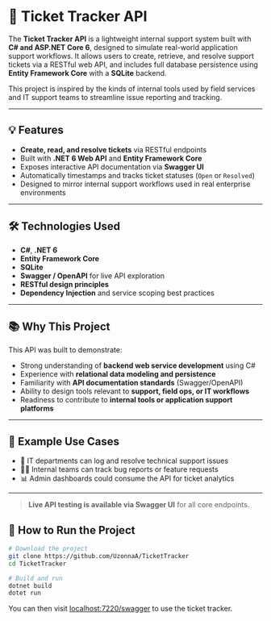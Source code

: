 # 🎫 Ticket Tracker API

The **Ticket Tracker API** is a lightweight internal support system built with **C# and ASP.NET Core 6**, designed to simulate real-world application support workflows. It allows users to create, retrieve, and resolve support tickets via a RESTful web API, and includes full database persistence using **Entity Framework Core** with a **SQLite** backend.

This project is inspired by the kinds of internal tools used by field services and IT support teams to streamline issue reporting and tracking.

---

## 💡 Features

- **Create, read, and resolve tickets** via RESTful endpoints
- Built with **.NET 6 Web API** and **Entity Framework Core**
- Exposes interactive API documentation via **Swagger UI**
- Automatically timestamps and tracks ticket statuses (`Open` or `Resolved`)
- Designed to mirror internal support workflows used in real enterprise environments

---

## 🛠 Technologies Used

- **C#**, **.NET 6**
- **Entity Framework Core** 
- **SQLite** 
- **Swagger / OpenAPI** for live API exploration
- **RESTful design principles**
- **Dependency Injection** and service scoping best practices

---

## 📚 Why This Project

This API was built to demonstrate:
- Strong understanding of **backend web service development** using C#
- Experience with **relational data modeling and persistence**
- Familiarity with **API documentation standards** (Swagger/OpenAPI)
- Ability to design tools relevant to **support, field ops, or IT workflows**
- Readiness to contribute to **internal tools or application support platforms**

---

## 📁 Example Use Cases

- 🔧 IT departments can log and resolve technical support issues
- 🧑‍💼 Internal teams can track bug reports or feature requests
- 📊 Admin dashboards could consume the API for ticket analytics

---

> **Live API testing is available via Swagger UI** for all core endpoints.

## 🔧 How to Run the Project
```bash
# Download the project
git clone https://github.com/UzonnaA/TicketTracker
cd TicketTracker

# Build and run
dotnet build
dotet run
```
You can then visit [localhost:7220/swagger](https://localhost:7220/swagger) to use the ticket tracker.


